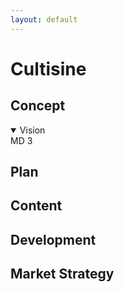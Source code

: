 ```yaml
---
layout: default
---
```


<div class="container">
  <h1>Cultisine</h1>


  <h2>Concept</h2>
  <details open><summary>Vision</summary>MD 3</details>
  <h2>Plan</h2>
  <h2>Content</h2>
  <h2>Development</h2>
  <h2>Market Strategy</h2>
</div>
